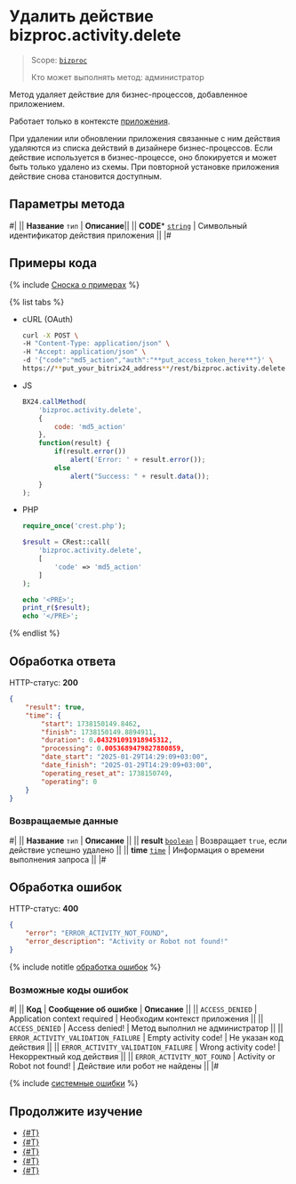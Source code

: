 # Удалить действие bizproc.activity.delete

> Scope: [`bizproc`](../../scopes/permissions.md)
>
> Кто может выполнять метод: администратор

Метод удаляет действие для бизнес-процессов, добавленное приложением.

Работает только в контексте [приложения](../../app-installation/index.md).

При удалении или обновлении приложения связанные с ним действия удаляются из списка действий в дизайнере бизнес-процессов. Если действие используется в бизнес-процессе, оно блокируется и может быть только удалено из схемы. При повторной установке приложения действие снова становится доступным.

## Параметры метода

#|
|| **Название**
`тип` | **Описание**||
|| **CODE***
[`string`](../../data-types.md) | Символьный идентификатор действия приложения ||
|#

## Примеры кода

{% include [Сноска о примерах](../../../_includes/examples.md) %}

{% list tabs %}

- cURL (OAuth)

    ```bash
    curl -X POST \
    -H "Content-Type: application/json" \
    -H "Accept: application/json" \
    -d '{"code":"md5_action","auth":"**put_access_token_here**"}' \
    https://**put_your_bitrix24_address**/rest/bizproc.activity.delete
    ```

- JS

    ```js
    BX24.callMethod(
        'bizproc.activity.delete',
        {
            code: 'md5_action'
        },
        function(result) {
            if(result.error())
                alert('Error: ' + result.error());
            else
                alert("Success: " + result.data());
        }
    );
    ```

- PHP

    ```php
    require_once('crest.php');

    $result = CRest::call(
        'bizproc.activity.delete',
        [
            'code' => 'md5_action'
        ]
    );

    echo '<PRE>';
    print_r($result);
    echo '</PRE>';
    ```

{% endlist %}

## Обработка ответа

HTTP-статус: **200**

```json
{
    "result": true,
    "time": {
        "start": 1738150149.8462,
        "finish": 1738150149.8894911,
        "duration": 0.043291091918945312,
        "processing": 0.0053689479827880859,
        "date_start": "2025-01-29T14:29:09+03:00",
        "date_finish": "2025-01-29T14:29:09+03:00",
        "operating_reset_at": 1738150749,
        "operating": 0
    }
}
```

### Возвращаемые данные

#|
|| **Название**
`тип` | **Описание** ||
|| **result**
[`boolean`](../../data-types.md) | Возвращает `true`, если действие успешно удалено ||
|| **time**
[`time`](../../data-types.md#time) | Информация о времени выполнения запроса ||
|#

## Обработка ошибок

HTTP-статус: **400**

```json
{
    "error": "ERROR_ACTIVITY_NOT_FOUND",
    "error_description": "Activity or Robot not found!"
}
```

{% include notitle [обработка ошибок](../../../_includes/error-info.md) %}

### Возможные коды ошибок

#|
|| **Код** | **Сообщение об ошибке** | **Описание** ||
|| `ACCESS_DENIED` | Application context required | Необходим контекст приложения ||
|| `ACCESS_DENIED` | Access denied! | Метод выполнил не администратор ||
|| `ERROR_ACTIVITY_VALIDATION_FAILURE` | Empty activity code! | Не указан код действия ||
|| `ERROR_ACTIVITY_VALIDATION_FAILURE` | Wrong activity code! | Некорректный код действия ||
|| `ERROR_ACTIVITY_NOT_FOUND` | Activity or Robot not found! | Действие или робот не найдены ||
|#

{% include [системные ошибки](../../../_includes/system-errors.md) %}

## Продолжите изучение 

- [{#T}](./index.md)
- [{#T}](./bizproc-activity-add.md)
- [{#T}](./bizproc-activity-update.md)
- [{#T}](./bizproc-activity-list.md)
- [{#T}](./bizproc-activity-log.md)